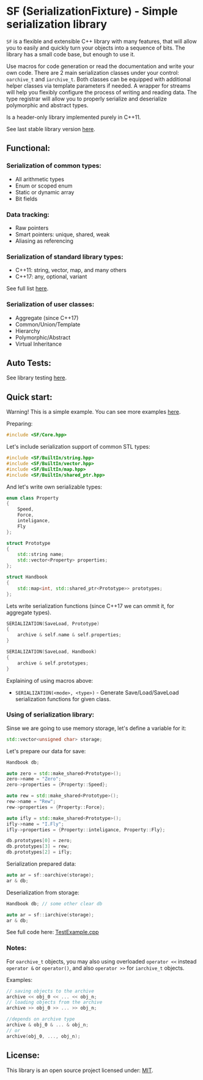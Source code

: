 # SF (SerializationFixture) - Simple serialization library

`SF` is a flexible and extensible C++ library with many features, that will allow you to easily
and quickly turn your objects into a sequence of bits.
The library has a small code base, but enough to use it.

Use macros for code generation or read the documentation and write your own code.
There are 2 main serialization classes under your control: `oarchive_t` and `iarchive_t`.
Both classes can be equipped with additional helper classes via template parameters if needed.
A wrapper for streams will help you flexibly configure the process of writing and reading data.
The type registrar will allow you to properly serialize and deserialize polymorphic and abstract types.

Is a header-only library implemented purely in C++11.

See last stable library version [here](https://github.com/Sigma-Ryden/SerializationFixture/tree/master/package).

## Functional:

### Serialization of common types:
- All arithmetic types
- Enum or scoped enum
- Static or dynamic array
- Bit fields

### Data tracking:
- Raw pointers
- Smart pointers: unique, shared, weak
- Aliasing as referencing

### Serialization of standard library types:
- C++11: string, vector, map, and many others
- C++17: any, optional, variant

See full list [here](https://github.com/Sigma-Ryden/SerializationFixture/tree/master/include/SF/BuiltIn).
### Serialization of user classes:
- Aggregate (since C++17)
- Common/Union/Template
- Hierarchy
- Polymorphic/Abstract
- Virtual Inheritance

## Auto Tests:
See library testing [here](https://github.com/Sigma-Ryden/SerializationFixture/tree/master/test).

## Quick start:
Warning! This is a simple example. You can see more examples [here](https://github.com/Sigma-Ryden/SerializationFixture/tree/master/test/).

Preparing:

```C++
#include <SF/Core.hpp>
```
Let's include serialization support of common STL types:
```C++
#include <SF/BuiltIn/string.hpp>
#include <SF/BuiltIn/vector.hpp>
#include <SF/BuiltIn/map.hpp>
#include <SF/BuiltIn/shared_ptr.hpp>
```
And let's write own serializable types:
```C++
enum class Property
{
    Speed,
    Force,
    inteligance,
    Fly
};

struct Prototype
{
    std::string name;
    std::vector<Property> properties;
};

struct Handbook
{
    std::map<int, std::shared_ptr<Prototype>> prototypes;
};
```
Lets write serialization functions (since C++17 we can ommit it, for aggregate types).
```C++
SERIALIZATION(SaveLoad, Prototype)
{
    archive & self.name & self.properties;
}

SERIALIZATION(SaveLoad, Handbook)
{
    archive & self.prototypes;
}
```
Explaining of using macros above:
- ```SERIALIZATION(<mode>, <type>)``` - Generate Save/Load/SaveLoad serialization functions for given class.

### Using of serialization library:

Sinse we are going to use memory storage, let's define a variable for it:
```C++
std::vector<unsigned char> storage;
```
Let's prepare our data for save:
```C++
Handbook db;

auto zero = std::make_shared<Prototype>();
zero->name = "Zero";
zero->properties = {Property::Speed};

auto rew = std::make_shared<Prototype>();
rew->name = "Rew";
rew->properties = {Property::Force};

auto ifly = std::make_shared<Prototype>();
ifly->name = "I.Fly";
ifly->properties = {Property::inteligance, Property::Fly};

db.prototypes[0] = zero;
db.prototypes[3] = rew;
db.prototypes[2] = ifly;
```

Serialization prepared data:
```C++
auto ar = sf::oarchive(storage);
ar & db;
```

Deserialization from storage:
```C++
Handbook db; // some other clear db

auto ar = sf::iarchive(storage);
ar & db;
```
See full code here: [TestExample.cpp](https://github.com/Sigma-Ryden/SerializationFixture/tree/master/test/demo/TestExample.cpp)

### Notes:
For ```oarchive_t``` objects, you may also using overloaded ```operator <<``` instead ```operator &```
or ```operator()```, and also ```operator >>``` for ```iarchive_t``` objects.

Examples:
```C++
// saving objects to the archive
archive << obj_0 << ... << obj_n;
// loading objects from the archive
archive >> obj_0 >> ... >> obj_n;

//depends on archive type
archive & obj_0 & ... & obj_n;
// or
archive(obj_0, ..., obj_n);
```
## License:
This library is an open source project licensed under: [MIT](https://opensource.org/licenses/MIT).
